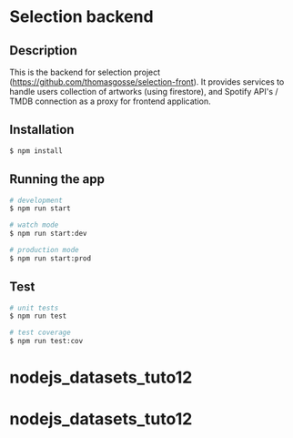 # Selection backend

## Description

This is the backend for selection project (https://github.com/thomasgosse/selection-front). It provides services to handle users collection of artworks (using firestore), and Spotify API's / TMDB connection as a proxy for frontend application.

## Installation

```bash
$ npm install
```

## Running the app

```bash
# development
$ npm run start

# watch mode
$ npm run start:dev

# production mode
$ npm run start:prod
```

## Test

```bash
# unit tests
$ npm run test

# test coverage
$ npm run test:cov
```
# nodejs_datasets_tuto12
# nodejs_datasets_tuto12
